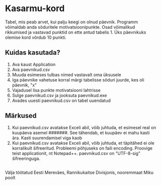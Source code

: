 # Kasarmu-kord

Tabel, mis peab arvet, kui palju keegi on olnud päevnik. Programm võimaldab anda sõduritele motivatsioonipunkte. Osad võimalikud rikkumised ja vastavad punktid on ette antud tabelis 1. Üks päevnikuks olemise kord võrdub 10 punkti.

## Kuidas kasutada?
1. Ava kaust Application
2. Ava paevnikud.csv
3. Muuda esimeses tulbas nimed vastavalt oma üksusele
4. Iga päevnike vahetuse korral märgi tabelisse sõduri juurde, kes oli päevnik, "x" 
5. Vajadusel lisa punkte motivatsiooni lahtrisse
6. Sulge paevnikud.csv ja jooksuta paevnikud.exe
7. Avades uuesti paevnikud.csv on tabel uuendatud

## Märkused
1. Kui paevnikud.csv avatakse Exceli abil, võib juhtuda, et esimesel real on kuupäeva asemel #######. See tähendab, et kuupäev ei mahu kasti ära. Kasti suurendamisel viga kaob
2. Kui paevnikud.csv avatakse Exceli abil, võib juhtuda, et täpitähed ei ole korralikult šifreeritud. Probleemi põhjuseks on faili encoding. Proovige teist applicationit, nt Notepad++. paevnikud.csv on "UTF-8-sig" šifreeringuga.

##
Välja töötatud Eesti Mereväes, Rannikukaitse Divisjonis, nooremmaat Miku poolt
